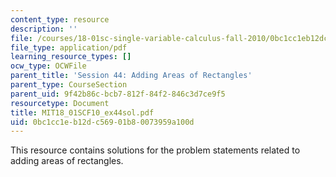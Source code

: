 ```yaml
---
content_type: resource
description: ''
file: /courses/18-01sc-single-variable-calculus-fall-2010/0bc1cc1eb12dc56901b80073959a100d_MIT18_01SCF10_ex44sol.pdf
file_type: application/pdf
learning_resource_types: []
ocw_type: OCWFile
parent_title: 'Session 44: Adding Areas of Rectangles'
parent_type: CourseSection
parent_uid: 9f42b86c-bcb7-812f-84f2-846c3d7ce9f5
resourcetype: Document
title: MIT18_01SCF10_ex44sol.pdf
uid: 0bc1cc1e-b12d-c569-01b8-0073959a100d
---
```

This resource contains solutions for the problem statements related to adding areas of rectangles.

